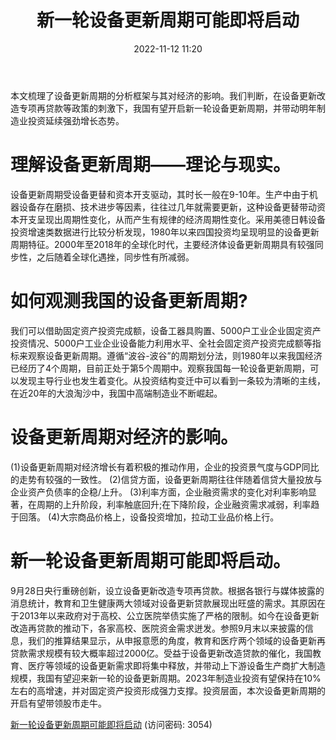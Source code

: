 ﻿---
title: 新一轮设备更新周期可能即将启动
date: 2022-11-12 11:20
tags:
- 宏观研究
updated: 1970-01-01 08:00:00
---

本文梳理了设备更新周期的分析框架与其对经济的影响。我们判断，在设备更新改造专项再贷款等政策的刺激下，我国有望开启新一轮设备更新周期，并带动明年制造业投资延续强劲增长态势。

# 理解设备更新周期——理论与现实。
设备更新周期受设备更替和资本开支驱动，其时长一般在9-10年。生产中由于机器设备存在磨损、技术进步等因素，往往过几年就需要更新，这种设备更替带动资本开支呈现出周期性变化，从而产生有规律的经济周期性变化。采用美德日韩设备投资增速类数据进行比较分析发现，1980年以来四国投资均呈现明显的设备更新周期特征。2000年至2018年的全球化时代，主要经济体设备更新周期具有较强同步性，之后随着全球化遇挫，同步性有所减弱。

# 如何观测我国的设备更新周期?
我们可以借助固定资产投资完成额，设备工器具购置、5000户工业企业固定资产投资情况、5000户工业企业设备能力利用水平、全社会固定资产投资完成额等指标来观察设备更新周期。遵循“波谷-波谷”的周期划分法，则1980年以来我国经济已经历了4个周期，目前正处于第5个周期中。观察我国每一轮设备更新周期，可以发现主导行业也发生着变化。从投资结构变迁中可以看到一条较为清晰的主线，在近20年的大浪淘沙中，我国中高端制造业不断崛起。
<!-- more -->
# 设备更新周期对经济的影响。
(1)设备更新周期对经济增长有着积极的推动作用，企业的投资景气度与GDP同比的走势有较强的一致性。
(2)信贷方面，设备更新周期往往伴随着信贷大量投放与企业资产负债率的企稳/上升。
(3)利率方面，企业融资需求的变化对利率影响显著，在周期的上升阶段，利率触底回升;在下降阶段，企业融资需求减弱，利率趋于回落。
(4)大宗商品价格上，设备投资增加，拉动工业品价格上行。

# 新一轮设备更新周期可能即将启动。
9月28日央行重磅创新，设立设备更新改造专项再贷款。根据各银行与媒体披露的消息统计，教育和卫生健康两大领域对设备更新贷款展现出旺盛的需求。其原因在于2013年以来政府对于高校、公立医院举债实施了严格的限制。如今在设备更新改造再贷款的推动下，各家高校、医院资金需求迸发。参照9月末以来披露的信息，我们的推算结果显示，从申报意愿的角度，教育和医疗两个领域的设备更新再贷款需求规模有较大概率超过2000亿。受益于设备更新改造贷款的催化，我国教育、医疗等领域的设备更新需求即将集中释放，并带动上下游设备生产商扩大制造规模，我国有望迎来新一轮的设备更新周期。2023年制造业投资有望保持在10%左右的高增速，并对固定资产投资形成强力支撑。投资层面，本次设备更新周期的开启有望带领股市走牛。

[新一轮设备更新周期可能即将启动](https://url12.ctfile.com/f/3948612-723009089-13cab3?p=3054)
(访问密码: 3054)
